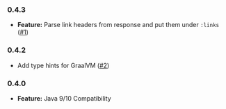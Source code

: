### 0.4.3

- **Feature:** Parse link headers from response and put them under `:links` ([#1](https://github.com/martinklepsch/clj-http-lite/pull/1))

### 0.4.2

- Add type hints for GraalVM ([#2](https://github.com/martinklepsch/clj-http-lite/pull/2))

### 0.4.0

- **Feature:** Java 9/10 Compatibility
